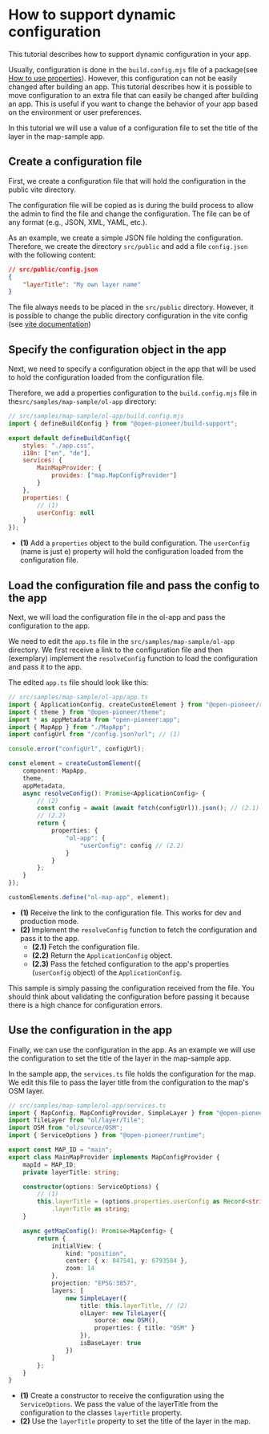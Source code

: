 # How to support dynamic configuration

This tutorial describes how to support dynamic configuration in your app.

Usually, configuration is done in the `build.config.mjs` file of a package(see
[How to use properties](./HowToUseProperties.md)).
However, this configuration can not be easily changed after building an app.
This tutorial describes how it is possible to move configuration to an extra file that can easily be
changed after building an app. This is useful if you want to change the behavior of your app based
on the environment or user preferences.

In this tutorial we will use a value of a configuration file to set the title of the layer in the
map-sample app.

## Create a configuration file

First, we create a configuration file that will hold the configuration in the public vite directory.

The configuration file will be copied as is during the build process to allow the admin
to find the file and change the configuration. The file can be of any format (e.g., JSON, XML, YAML, etc.).

As an example, we create a simple JSON file holding the configuration. Therefore, we create the directory
`src/public` and add a file `config.json` with the following content:

```json
// src/public/config.json
{
    "layerTitle": "My own layer name"
}
```

The file always needs to be placed in the `src/public` directory. However, it is possible to change the public
directory configuration in the vite config (see [vite documentation](https://vite.dev/config/shared-options.html#publicdir))

## Specify the configuration object in the app

Next, we need to specify a configuration object in the app that will be used to hold the configuration loaded
from the configuration file.

Therefore, we add a properties configuration to the `build.config.mjs` file in the`src/samples/map-sample/ol-app`
directory:

```js
// src/samples/map-sample/ol-app/build.config.mjs
import { defineBuildConfig } from "@open-pioneer/build-support";

export default defineBuildConfig({
    styles: "./app.css",
    i18n: ["en", "de"],
    services: {
        MainMapProvider: {
            provides: ["map.MapConfigProvider"]
        }
    },
    properties: {
        // (1)
        userConfig: null
    }
});
```

-   **(1)** Add a `properties` object to the build configuration. The `userConfig` (name is just e) property
    will hold the configuration loaded from the configuration file.

## Load the configuration file and pass the config to the app

Next, we will load the configuration file in the ol-app and pass the configuration to the app.

We need to edit the `app.ts` file in the `src/samples/map-sample/ol-app` directory.
We first receive a link to the configuration file and then (exemplary) implement the
`resolveConfig` function to load the configuration and pass it to the app.

The edited `app.ts` file should look like this:

```ts
// src/samples/map-sample/ol-app/app.ts
import { ApplicationConfig, createCustomElement } from "@open-pioneer/runtime";
import { theme } from "@open-pioneer/theme";
import * as appMetadata from "open-pioneer:app";
import { MapApp } from "./MapApp";
import configUrl from "/config.json?url"; // (1)

console.error("configUrl", configUrl);

const element = createCustomElement({
    component: MapApp,
    theme,
    appMetadata,
    async resolveConfig(): Promise<ApplicationConfig> {
        // (2)
        const config = await (await fetch(configUrl)).json(); // (2.1)
        // (2.2)
        return {
            properties: {
                "ol-app": {
                    "userConfig": config // (2.2)
                }
            }
        };
    }
});

customElements.define("ol-map-app", element);
```

-   **(1)** Receive the link to the configuration file. This works for dev and production mode.
-   **(2)** Implement the `resolveConfig` function to fetch the configuration and pass it to the app.
    -   **(2.1)** Fetch the configuration file.
    -   **(2.2)** Return the `ApplicationConfig` object.
    -   **(2.3)** Pass the fetched configuration to the app's properties (`userConfig` object) of the
        `ApplicationConfig`.

This sample is simply passing the configuration received from the file. You should think about
validating the configuration before passing it because there is a high chance for configuration
errors.

## Use the configuration in the app

Finally, we can use the configuration in the app.
As an example we will use the configuration to set the title of the layer in the map-sample app.

In the sample app, the `services.ts` file holds the configuration for the map.
We edit this file to pass the layer title from the configuration to the map's OSM layer.

```ts
// src/samples/map-sample/ol-app/services.ts
import { MapConfig, MapConfigProvider, SimpleLayer } from "@open-pioneer/map";
import TileLayer from "ol/layer/Tile";
import OSM from "ol/source/OSM";
import { ServiceOptions } from "@open-pioneer/runtime";

export const MAP_ID = "main";
export class MainMapProvider implements MapConfigProvider {
    mapId = MAP_ID;
    private layerTitle: string;

    constructor(options: ServiceOptions) {
        // (1)
        this.layerTitle = (options.properties.userConfig as Record<string, unknown>)
            .layerTitle as string;
    }

    async getMapConfig(): Promise<MapConfig> {
        return {
            initialView: {
                kind: "position",
                center: { x: 847541, y: 6793584 },
                zoom: 14
            },
            projection: "EPSG:3857",
            layers: [
                new SimpleLayer({
                    title: this.layerTitle, // (2)
                    olLayer: new TileLayer({
                        source: new OSM(),
                        properties: { title: "OSM" }
                    }),
                    isBaseLayer: true
                })
            ]
        };
    }
}
```

-   **(1)** Create a constructor to receive the configuration using the `ServiceOptions`. We
    pass the value of the layerTitle from the configuration to the classes `layerTitle` property.
-   **(2)** Use the `layerTitle` property to set the title of the layer in the map.
